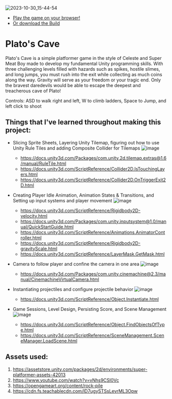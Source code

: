 ![2023-10-30_15-44-54](https://github.com/rifkyzena/Cave-of-Plato/assets/55536824/f8248175-8e7c-4893-83c4-3efb9e545613)

- [Play the game on your browser!](https://sharemygame.com/@RifkyZena66/plato-s-cave)
- [Or download the Build](https://github.com/rifkyzena/Cave-of-Plato/releases/tag/v1.0.0)

# Plato's Cave

Plato's Cave is a simple platformer game in the style of Celeste and Super Meat Boy made to develop my fundamental Unity programming skills. With three challenging levels filled with hazards such as spikes, hostile slimes, and long jumps, you must rush into the exit while collecting as much coins along the way. Gravity will serve as your freedom or your tragic end. Only the bravest daredevils would be able to escape the deepest and treacherous cave of Plato!

Controls: ASD to walk right and left, W to climb ladders, Space to Jump, and left click to shoot

## Things that I've learned throughout making this project:

- Slicing Sprite Sheets, Layering Unity Tilemap, figuring out how to use Unity Rule Tiles and adding Composite Collider for Tilemaps
![image](https://github.com/rifkyzena/Cave-of-Plato/assets/55536824/1407612e-c787-4a4b-892c-97b5719843a2)
  - https://docs.unity3d.com/Packages/com.unity.2d.tilemap.extras@1.6/manual/RuleTile.html
  - https://docs.unity3d.com/ScriptReference/Collider2D.IsTouchingLayers.html
  - https://docs.unity3d.com/ScriptReference/Collider2D.OnTriggerExit2D.html

- Creating Player Idle Animation, Animation States & Transitions, and Setting up input systems and player movement
![image](https://github.com/rifkyzena/Cave-of-Plato/assets/55536824/30cf612e-0510-4dd0-bb55-9827cd236dfb)
  - https://docs.unity3d.com/ScriptReference/Rigidbody2D-velocity.html
  - https://docs.unity3d.com/Packages/com.unity.inputsystem@1.0/manual/QuickStartGuide.html
  - https://docs.unity3d.com/ScriptReference/Animations.AnimatorController.html
  - https://docs.unity3d.com/ScriptReference/Rigidbody2D-gravityScale.html
  - https://docs.unity3d.com/ScriptReference/LayerMask.GetMask.html

- Camera to follow player and confine the camera in one area
![image](https://github.com/rifkyzena/Cave-of-Plato/assets/55536824/ccd7fdfa-6f5d-4989-b3a1-c211a0569473)
  - https://docs.unity3d.com/Packages/com.unity.cinemachine@2.3/manual/CinemachineVirtualCamera.html

- Instantiating projectiles and configure projectile behavior
![image](https://github.com/rifkyzena/Cave-of-Plato/assets/55536824/5ca82a0f-fd0a-4cbd-a7af-87d9c52e1b0b)
  - https://docs.unity3d.com/ScriptReference/Object.Instantiate.html

- Game Sessions, Level Design, Persisting Score, and Scene Management
![image](https://github.com/rifkyzena/Cave-of-Plato/assets/55536824/f52e613c-afe9-4851-be24-d1915f123f65)
  - https://docs.unity3d.com/ScriptReference/Object.FindObjectsOfType.html
  - https://docs.unity3d.com/ScriptReference/SceneManagement.SceneManager.LoadScene.html

## Assets used:
1. https://assetstore.unity.com/packages/2d/environments/super-platformer-assets-42013
2. https://www.youtube.com/watch?v=vNhs9CSI0Vc
3. https://opengameart.org/content/rock-pile
4. https://cdn.fs.teachablecdn.com/lD7ugySTSsLevrML3Opw
